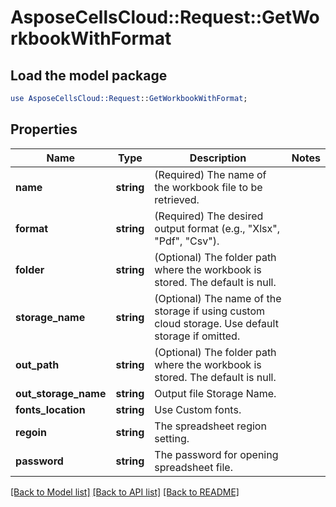 # AsposeCellsCloud::Request::GetWorkbookWithFormat 

## Load the model package
```perl
use AsposeCellsCloud::Request::GetWorkbookWithFormat;
```

## Properties
Name | Type | Description | Notes
------------ | ------------- | ------------- | -------------
**name** | **string** | (Required) The name of the workbook file to be retrieved. |
**format** | **string** | (Required) The desired output format (e.g., "Xlsx", "Pdf", "Csv"). |
**folder** | **string** | (Optional) The folder path where the workbook is stored. The default is null. |
**storage_name** | **string** | (Optional) The name of the storage if using custom cloud storage. Use default storage if omitted. |
**out_path** | **string** | (Optional) The folder path where the workbook is stored. The default is null. |
**out_storage_name** | **string** | Output file Storage Name. |
**fonts_location** | **string** | Use Custom fonts. |
**regoin** | **string** | The spreadsheet region setting. |
**password** | **string** | The password for opening spreadsheet file. |  

[[Back to Model list]](../README.md#documentation-for-requests) [[Back to API list]](../README.md#documentation-for-api-endpoints) [[Back to README]](../README.md)

